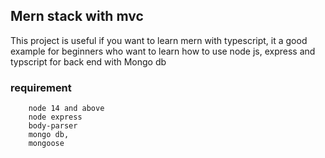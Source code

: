 ## Mern stack with mvc

This project is useful if you want to learn mern with typescript, it a good example for beginners
who want to learn how to use node js, express and typscript for back end with Mongo db

### requirement

        node 14 and above
        node express
        body-parser
        mongo db,
        mongoose

